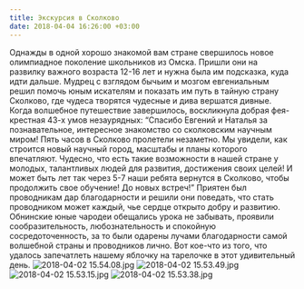 ```yaml
---
title: Экскурсия в Сколково
date: 2018-04-04 16:26:00 +03:00
---
```


Однажды в одной хорошо знакомой вам стране свершилось новое олимпиадное поколение школьников из Омска. Пришли они на развилку важного возраста 12-16 лет и нужна была им подсказка, куда идти дальше.
Мудрец с взглядом бычьим и мозгом евгениальным решил помочь юным искателям и показать им путь в тайную страну Сколково, где чудеса творятся чудесные и дива вершатся дивные.
Когда волшебное путешествие завершилось, воскликнула добрая фея-крестная 43-х умов незаурядных:
“Спасибо Евгений и Наталья за познавательное, интересное знакомство со сколковским научным миром! Пять часов в Сколково пролетели незаметно. Мы увидели, как строится новый научный город, масштабы и планы которого впечатляют.  Чудесно, что есть такие возможности в нашей стране у молодых, талантливых людей для развития, достижения своих целей! И может быть лет так через 5-7 наши ребята вернутся в Сколково, чтобы продолжить свое обучение! До новых встреч!”
Приятен был проводникам дар благодарности и решили они поведать, что стать проводником может каждый, чье сердце открыто добру и развитию.
Обнинские юные чародеи обещались урока не забывать, проявили сообразительность, любознательность и спокойную сосредоточенность, за то были одарены лучами благодарности самой волшебной страны и проводников лично.
Вот кое-что из того, что удалось запечатлеть нашему яблочку на тарелочке в этот удивительный день.
![2018-04-02 15.54.08.jpg](/uploads/2018-04-02%2015.54.08.jpg)
![2018-04-02 15.53.49.jpg](/uploads/2018-04-02%2015.53.49.jpg)
![2018-04-02 15.53.15.jpg](/uploads/2018-04-02%2015.53.15.jpg)
![2018-04-02 15.53.38.jpg](/uploads/2018-04-02%2015.53.38.jpg)